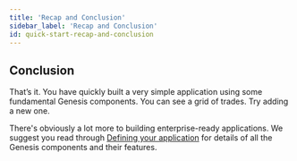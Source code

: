 ```yaml
---
title: 'Recap and Conclusion'
sidebar_label: 'Recap and Conclusion'
id: quick-start-recap-and-conclusion
---
```


## Conclusion

That’s it. You have quickly built a very simple application using some fundamental Genesis components. You can see a grid of trades. Try adding a new one.

There's obviously a lot more to building enterprise-ready applications. We suggest you read through [Defining your application](https://docs.genesis.global/secure/creating-applications/defining-your-application/intro/) for details of all the Genesis components and their features.
